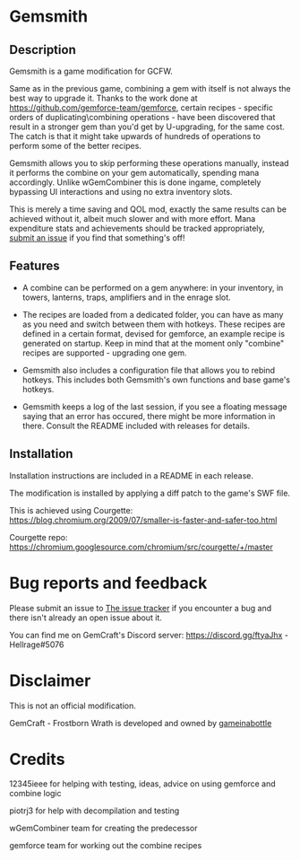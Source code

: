# Gemsmith

## Description
Gemsmith is a game modification for GCFW.

Same as in the previous game, combining a gem with itself is not always the best way to upgrade it. Thanks to the work done at https://github.com/gemforce-team/gemforce, certain recipes - specific orders of duplicating\combining operations - have been discovered that result in a stronger gem than you'd get by U-upgrading, for the same cost. The catch is that it might take upwards of hundreds of operations to perform some of the better recipes.

Gemsmith allows you to skip performing these operations manually, instead it performs the combine on your gem automatically, spending mana accordingly. Unlike wGemCombiner this is done ingame, completely bypassing UI interactions and using no extra inventory slots. 

This is merely a time saving and QOL mod, exactly the same results can be achieved without it, albeit much slower and with more effort. Mana expenditure stats and achievements should be tracked appropriately, [submit an issue](https://github.com/gemforce-team/gemsmith/issues) if you find that something's off!


## Features
* A combine can be performed on a gem anywhere: in your inventory, in towers, lanterns, traps, amplifiers and in the enrage slot.

* The recipes are loaded from a dedicated folder, you can have as many as you need and switch between them with hotkeys. These recipes are defined in a certain format, devised for gemforce, an example recipe is generated on startup. Keep in mind that at the moment only "combine" recipes are supported - upgrading one gem.

* Gemsmith also includes a configuration file that allows you to rebind hotkeys. This includes both Gemsmith's own functions and base game's hotkeys.

* Gemsmith keeps a log of the last session, if you see a floating message saying that an error has occured, there might be more information in there. Consult the README included with releases for details.


## Installation
Installation instructions are included in a README in each release.

The modification is installed by applying a diff patch to the game's SWF file.

This is achieved using Courgette: https://blog.chromium.org/2009/07/smaller-is-faster-and-safer-too.html

Courgette repo: https://chromium.googlesource.com/chromium/src/courgette/+/master


# Bug reports and feedback
Please submit an issue to [The issue tracker](https://github.com/gemforce-team/gemsmith/issues) if you encounter a bug and there isn't already an open issue about it.

You can find me on GemCraft's Discord server: https://discord.gg/ftyaJhx - Hellrage#5076


# Disclaimer
This is not an official modification.

GemCraft - Frostborn Wrath is developed and owned by [gameinabottle](http://gameinabottle.com/)


# Credits
12345ieee for helping with testing, ideas, advice on using gemforce and combine logic

piotrj3 for help with decompilation and testing

wGemCombiner team for creating the predecessor

gemforce team for working out the combine recipes
